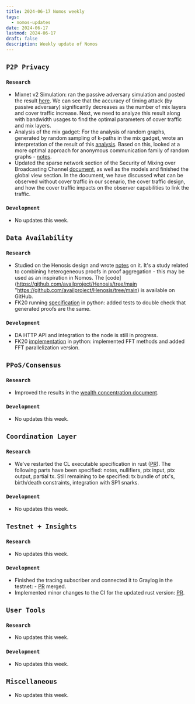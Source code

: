 ```yaml
---
title: 2024-06-17 Nomos weekly
tags:
  - nomos-updates
date: 2024-06-17
lastmod: 2024-06-17
draft: false
description: Weekly update of Nomos
---
```

## `P2P Privacy`

### `Research`

- Mixnet v2 Simulation: ran the passive adversary simulation and posted the result [here](https://www.notion.so/P2P-Privacy-Passive-Adversary-ecbcb7ea509b4337b66de515d900dd50#6f769c65b2bd4d208254b2b1c94d485f). We can see that the accuracy of timing attack (by passive adversary) significantly decreases as the number of mix layers and cover traffic increase. Next, we need to analyze this result along with bandwidth usages to find the optimal parameters of cover traffic and mix layers.
- Analysis of the mix gadget: For the analysis of random graphs, generated by random sampling of k-paths in the mix gadget, wrote an interpretation of the result of this [analysis](https://www.notion.so/Analysis-of-the-mix-gadget-6246ab47a8e34ac0bc7b561d32680e34?pvs=4#a95c3cb398cd4ae0b12c7becc1b92934). Based on this, looked at a more optimal approach for anonymous communication family of random graphs - [notes](https://www.notion.so/Analysis-of-the-mix-gadget-6246ab47a8e34ac0bc7b561d32680e34?pvs=4#c0a271ee4c944268831c25b399efc43e).
- Updated the sparse network section of the Security of Mixing over Broadcasting Channel [document](https://www.notion.so/Security-of-Mixing-over-Broadcasting-Channel-e09184fa14614d78829f76fdb4aa65d3#bf605ed72fcb4b64b27e4184547226b4), as well as the models and finished the global view section. In the document, we have discussed what can be observed without cover traffic in our scenario, the cover traffic design, and how the cover traffic impacts on the observer capabilities to link the traffic. 

### `Development`

- No updates this week.

## `Data Availability`

### `Research`

- Studied on the Henosis design and wrote [notes](https://www.notion.so/Henosis-9d61c6f3085b484f85df9b48de1b0dc3) on it. It's a study related to combining heterogeneous proofs in proof aggregation - this may be used as an inspiration in Nomos. The [code](https://github.com/availproject/Henosis/tree/main "https://github.com/availproject/Henosis/tree/main) is available on GitHub.
- FK20 running [specification](https://github.com/logos-co/nomos-specs/pull/95) in python: added tests to double check that generated proofs are the same.

### `Development`

- DA HTTP API and integration to the node is still in progress.
- FK20 [implementation](https://github.com/logos-co/nomos-node/tree/da-fk20) in python: implemented FFT methods and added FFT parallelization version.

## `PPoS/Consensus`

### `Research`

- Improved the results in the [wealth concentration document](https://www.notion.so/Does-Crypsinous-Leader-Election-Function-lead-to-wealth-concentration-in-PoS-b81f07a791b745438443f51f00ac258f).

### `Development`

- No updates this week.

## `Coordination Layer`

### `Research`

- We've restarted the CL executable specification in rust ([PR](https://github.com/logos-co/nomos-specs/pull/93/files)). The following parts have been specified: notes, nullifiers, ptx input, ptx output, partial tx. Still remaining to be specified: tx bundle of ptx's, birth/death constraints, integration with SP1 snarks.

### `Development`

- No updates this week.

## `Testnet + Insights`

### `Research`

- No updates this week.

### `Development`

- Finished the tracing subscriber and connected it to Graylog in the testnet: - [PR](https://github.com/logos-co/nomos-node/pull/659) merged.
- Implemented minor changes to the CI for the updated rust version: [PR](https://github.com/logos-co/nomos-node/pull/661).

## `User Tools`

### `Research`

- No updates this week.

### `Development`

- No updates this week.

## `Miscellaneous`

- No updates this week.
